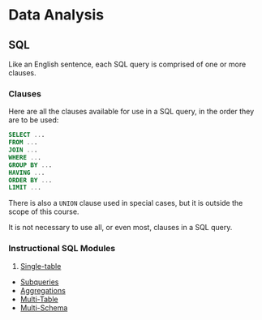 # Data Analysis

## SQL

Like an English  sentence, each SQL query is comprised of one or more clauses.

### Clauses

Here are all the clauses available for use in a SQL query, in the order they are to be used:

```` sql
SELECT ...
FROM ...
JOIN ...
WHERE ...
GROUP BY ...
HAVING ...
ORDER BY ...
LIMIT ...
````

There is also a `UNION` clause used in special cases, but it is outside the scope of this course.

It is not necessary to use all, or even most, clauses in a SQL query.

### Instructional SQL Modules

 1. [Single-table](data-analysis/single-table-sql.md)
  * [Subqueries](data-analysis/subqueries.md)
  * [Aggregations](data-analysis/single-table-aggregate-sql.md)
 * [Multi-Table](data-analysis/multi-table-sql.md)
  * [Multi-Schema](notes/data-analysis/multi-database-sql.md)
